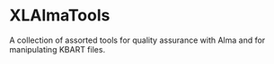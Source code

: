 # XLAlmaTools
A collection of assorted tools for quality assurance with Alma and for manipulating KBART files.
